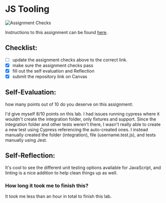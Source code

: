 JS Tooling
===================================
![Assignment Checks](https://github.com/IT3049C-Summer20/3-rock-paper-scissors-<GITHUB_USERNAME_HERE>/workflows/Assignment%20Checks/badge.svg)

Instructions to this assignment can be found [here](https://it3049c.github.io/docs/labs/tooling/).

## Checklist:
- [ ] update the assignment checks above to the correct link.
- [x] make sure the assignment checks pass
- [x] fill out the self evaluation and Reflection
- [x] submit the repository link on Canvas

## Self-Evaluation: 
how many points out of 10 do you deserve on this assignment: 

I'd give myself 8/10 points on this lab. I had issues running cypress where it wouldn't create 
the integration folder, only fixtures and support. Since the integration folder and other tests weren't there, I wasn't really able to create a new test using Cypress referencing the auto-created ones. I instead manually created the folder (integration), file (username.test.js), and tests manually using Jest.

## Self-Reflection:
It's cool to see the different unit testing options available for JavaScript, and linting is a nice addition to help
clean things up as well.

### How long it took me to finish this?
It took me less than an hour in total to finish this lab.
